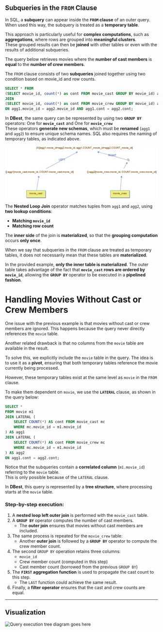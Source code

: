 ## Subqueries in the `FROM` Clause  

In SQL, a **subquery** can appear inside the **`FROM` clause** of an outer query.  
When used this way, the subquery is treated as a **temporary table**.  

This approach is particularly useful for **complex computations**,  such as **aggregations**, where rows are grouped into **meaningful clusters**.  
These grouped results can then be **joined** with other tables   or even with the results of additional subqueries.  


The query below retrieves movies where the **number of cast members**  is **equal** to the **number of crew members**.  

The `FROM` clause consists of two **subqueries** joined together using two condition based on movie_id and row counts.  

```sql
SELECT * FROM  
(SELECT movie_id, count(*) as cont FROM movie_cast GROUP BY movie_id) as agg1  
JOIN  
(SELECT movie_id, count(*) as cont FROM movie_crew GROUP BY movie_id) as agg2  
ON agg1.movie_id = agg2.movie_id AND agg1.cont = agg2.cont;  
```

In **DBest**, the same query can be represented by using two **`GROUP BY`** operators: One for **`movie_cast`**  and One for **`movie_crew`**  
These operators **generate new schemas**, which must be **renamed** (`agg1` and `agg2`) to ensure unique schema names.  SQL also requires the naming of temporary tables, as indicated above.  


<img src="assets/images/subqueries-from-clause.png" alt="Subqueries in the FROM clause" width="750"/>  

The **Nested Loop Join** operator matches tuples from `agg1` and `agg2`,  using **two lookup conditions**:  
  - **Matching `movie_id`**  
  - **Matching row count**
   
The **inner side** of the join is **materialized**,  so that the **grouping computation** occurs **only once**.  


When we say that subqueries in the `FROM` clause are treated as temporary tables,   it does not necessarily mean that these tables are **materialized**.  

In the provided example, **only the inner table is materialized**.   The outer table takes advantage of the fact that **`movie_cast` rows are ordered by `movie_id`**,   allowing the **`GROUP BY`** operator to be executed in a **pipelined fashion**. 

# Handling Movies Without Cast or Crew Members  

One issue with the previous example is that movies without cast or crew members are ignored. This happens because the query never directly references the `movie` table.  

Another related drawback is that no columns from the `movie` table are available in the result.  

To solve this, we explicitly include the `movie` table in the query. The idea is to use it as a **pivot**, ensuring that both temporary tables reference the movie currently being processed.  

However, these temporary tables exist at the same level as `movie` in the `FROM` clause.  

To make them dependent on `movie`, we use the **`LATERAL`** clause, as shown in the query below:  

```sql
SELECT *
FROM movie m1
JOIN LATERAL (
    SELECT COUNT(*) AS cont FROM movie_cast mc
    WHERE mc.movie_id = m1.movie_id
) AS agg1 
JOIN LATERAL (
    SELECT COUNT(*) AS cont FROM movie_crew mc
    WHERE mc.movie_id = m1.movie_id
) AS agg2 
ON agg1.cont = agg2.cont;
```

Notice that the subqueries contain a **correlated column** (`m1.movie_id`) referring to the `movie` table.  
This is only possible because of the `LATERAL` clause.  


In **DBest**, this query is represented by a **tree structure**, where processing starts at the `movie` table.  

### Step-by-step execution:  

1. A **nested loop left outer join** is performed with the `movie_cast` table.  
2. A **`GROUP BY`** operator computes the number of cast members.  
   - The **outer join** ensures that movies without cast members are included.  
3. The same process is repeated for the `movie_crew` table:  
   - Another **outer join** is followed by a **`GROUP BY`** operator to compute the crew member count.  
4. The second `GROUP BY` operation retains three columns:  
   - `movie_id`  
   - Crew member count (computed in this step)  
   - Cast member count (borrowed from the previous `GROUP BY`)  
5. The **`FIRST` aggregation function** is used to propagate the cast count to this step.  
   - The `LAST` function could achieve the same result.  
6. Finally, a **filter operator** ensures that the cast and crew counts are equal.  

---

## Visualization  

![Query execution tree diagram goes here](image-placeholder.png)


